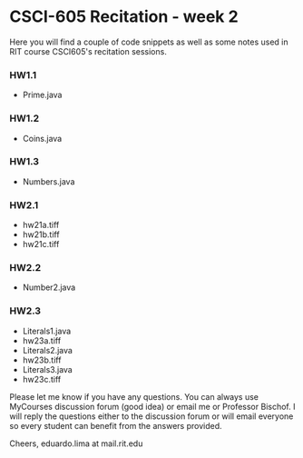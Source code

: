 # CSCI-605 Recitation - week 2

Here you will find a couple of code snippets as well
as some notes used in RIT course CSCI605's recitation
sessions.

### HW1.1

- Prime.java

### HW1.2

- Coins.java

### HW1.3

- Numbers.java

### HW2.1

- hw21a.tiff
- hw21b.tiff
- hw21c.tiff

### HW2.2

- Number2.java

### HW2.3
- Literals1.java
- hw23a.tiff
- Literals2.java
- hw23b.tiff
- Literals3.java
- hw23c.tiff


Please let me know if you have any questions. You can
always use MyCourses discussion forum (good idea) or
email me or Professor Bischof. I will reply the questions
either to the discussion forum or will email everyone so
every student can benefit from the answers provided.

Cheers,
eduardo.lima at mail.rit.edu